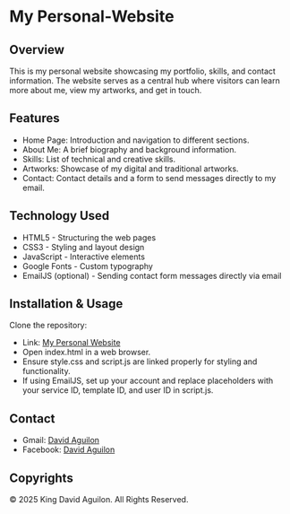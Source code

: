 # My Personal-Website

## Overview
This is my personal website showcasing my portfolio, skills, and contact information. 
The website serves as a central hub where visitors can learn more about me, view my artworks, and get in touch.

## Features
- Home Page: Introduction and navigation to different sections.
- About Me: A brief biography and background information.
- Skills: List of technical and creative skills.
- Artworks: Showcase of my digital and traditional artworks.
- Contact: Contact details and a form to send messages directly to my email.

## Technology Used
- HTML5 - Structuring the web pages
- CSS3 - Styling and layout design
- JavaScript - Interactive elements
- Google Fonts - Custom typography
- EmailJS (optional) - Sending contact form messages directly via email

## Installation & Usage
Clone the repository:
- Link: [My Personal Website](https://kingdavid-06.github.io/My-Personal-Website/)
- Open index.html in a web browser.
- Ensure style.css and script.js are linked properly for styling and functionality.
- If using EmailJS, set up your account and replace placeholders with your service ID, template ID, and user ID in script.js.

## Contact
- Gmail: [David Aguilon](datian.aguilon99@gmail.com)
- Facebook: [David Aguilon](https://www.facebook.com/david.aguilon.1906)

## Copyrights
© 2025 King David Aguilon. All Rights Reserved.
